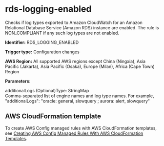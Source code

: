 # rds\-logging\-enabled<a name="rds-logging-enabled"></a>

Checks if log types exported to Amazon CloudWatch for an Amazon Relational Database Service \(Amazon RDS\) instance are enabled\. The rule is NON\_COMPLIANT if any such log types are not enabled\.

**Identifier:** RDS\_LOGGING\_ENABLED

**Trigger type:** Configuration changes

**AWS Region:** All supported AWS regions except China \(Ningxia\), Asia Pacific \(Jakarta\), Asia Pacific \(Osaka\), Europe \(Milan\), Africa \(Cape Town\) Region

**Parameters:**

additionalLogs \(Optional\)Type: StringMap  
Comma\-separated list of engine names and log type names\. For example, "additionalLogs": "oracle: general, slowquery ; aurora: alert, slowquery"

## AWS CloudFormation template<a name="w79aac11c32c17b7d433c15"></a>

To create AWS Config managed rules with AWS CloudFormation templates, see [Creating AWS Config Managed Rules With AWS CloudFormation Templates](aws-config-managed-rules-cloudformation-templates.md)\.